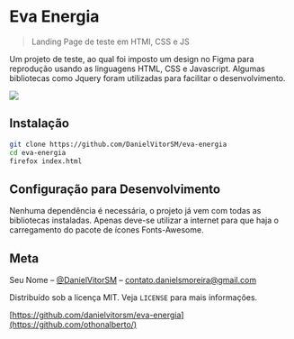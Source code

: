 # Eva Energia
> Landing Page de teste em HTMl, CSS e JS

Um projeto de teste, ao qual foi imposto um design no Figma para reprodução usando as linguagens HTML, CSS e Javascript. Algumas bibliotecas como Jquery foram utilizadas para facilitar o desenvolvimento.

![](../header.png)

## Instalação

```sh
git clone https://github.com/DanielVitorSM/eva-energia
cd eva-energia
firefox index.html
```

## Configuração para Desenvolvimento

Nenhuma dependência é necessária, o projeto já vem com todas as bibliotecas instaladas. Apenas deve-se utilizar a internet para que haja o carregamento do pacote de ícones Fonts-Awesome.

## Meta

Seu Nome – [@DanielVitorSM](https://twitter.com/...) – contato.danielsmoreira@gmail.com

Distribuído sob a licença MIT. Veja `LICENSE` para mais informações.

[https://github.com/danielvitorsm/eva-energia](https://github.com/othonalberto/)
